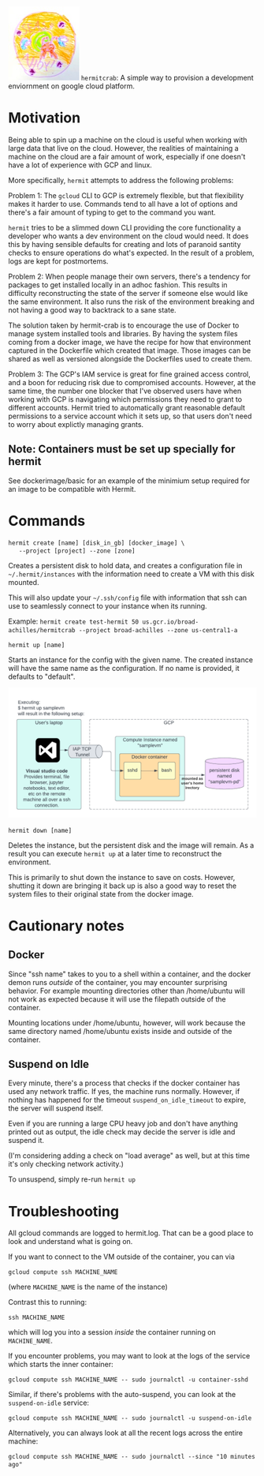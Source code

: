 ![Hermit logo](docs/hermit_small.jpeg)
`hermitcrab`: A simple way to provision a development enviornment on google
cloud platform.

# Motivation

Being able to spin up a machine on the cloud is useful when working with
large data that live on the cloud. However, the realities of maintaining a
machine on the cloud are a fair amount of work, especially if one doesn't
have a lot of experience with GCP and linux.

More specifically, `hermit` attempts to address the following problems:

Problem 1: The `gcloud` CLI to GCP is extremely flexible, but that flexibility makes it
harder to use. Commands tend to all have a lot of options and there's a fair
amount of typing to get to the command you want.

`hermit` tries to be a slimmed down CLI providing the core functionality a
developer who wants a dev environment on the cloud would need.
It does this by having sensible defaults for creating and lots of paranoid
santity checks to ensure operations do what's expected. In the result of a
problem, logs are kept for postmortems.

Problem 2: When people manage their own servers, there's a tendency for
packages to get installed locally in an adhoc fashion. This results in
difficulty reconstructing the state of the server if someone else would like
the same environment. It also runs the risk of the environment breaking and
not having a good way to backtrack to a sane state.

The solution taken by hermit-crab is to encourage the use of Docker to manage system
installed tools and libraries. By having the system files coming from a
docker image, we have the recipe for how that environment captured in the
Dockerfile which created that image. Those images can be shared as well as
versioned alongside the Dockerfiles used to create them.

Problem 3: The GCP's IAM service is great for fine grained access control, and a boon 
for reducing risk due to compromised accounts. However, at the same time, the number one 
blocker that I've observed users have when working with GCP is navigating which permissions
they need to grant to different accounts. Hermit tried to automatically grant reasonable default 
permissions to a service account which it sets up, so that users don't need to worry about 
explictly managing grants.

## Note: Containers must be set up specially for hermit

See dockerimage/basic for an example of the minimium setup required for 
an image to be compatible with Hermit.

# Commands

```
hermit create [name] [disk_in_gb] [docker_image] \
   --project [project] --zone [zone]
```

Creates a persistent disk to hold data, and creates a configuration file in
`~/.hermit/instances` with the information need to create a VM with this
disk mounted.

This will also update your `~/.ssh/config` file with information that ssh
can use to seamlessly connect to your instance when its running.

Example: `hermit create test-hermit 50 us.gcr.io/broad-achilles/hermitcrab --project broad-achilles --zone us-central1-a`

```
hermit up [name]
```

Starts an instance for the config with the given name. The created instance
will have the same name as the configuration. If no name is provided, it
defaults to "default".

![Hermit crab provisioned server](docs/hermitcrabarch.png)


```
hermit down [name]
```

Deletes the instance, but the persistent disk and the image will remain. As
a result you can execute `hermit up` at a later time to reconstruct the
environment.

This is primarily to shut down the instance to save on costs. However,
shutting it down are bringing it back up is also a good way to reset the
system files to their original state from the docker image.

# Cautionary notes

## Docker

Since "ssh name" takes to you to a shell within a container, and the docker
demon runs _outside_ of the container, you may encounter surprising
behavior. For example mounting directories other than /home/ubuntu will not
work as expected because it will use the filepath outside of the container.

Mounting locations under /home/ubuntu, however, will work because the 
same directory named /home/ubuntu exists inside and outside of the
container.

## Suspend on Idle

Every minute, there's a process that checks if the docker container has
used any network traffic. If yes, the machine runs normally. However, if
nothing has happened for the timeout `suspend_on_idle_timeout` to expire,
the server will suspend itself.

Even if you are running a large CPU heavy job and don't have
anything printed out as output, the idle check may decide the server is idle
and suspend it.

(I'm considering adding a check on "load average" as well, but at this time
it's only checking network activity.)

To unsuspend, simply re-run `hermit up`

# Troubleshooting

All gcloud commands are logged to hermit.log. That can be a good place to
look and understand what is going on.

If you want to connect to the VM outside of the container, you can via

```
gcloud compute ssh MACHINE_NAME
```

(where `MACHINE_NAME` is the name of the instance) 

Contrast this to running:

```
ssh MACHINE_NAME
```

which will log you into a session _inside_ the container running on
`MACHINE_NAME`.

If you encounter problems, you may want to look at the logs of the service which starts the inner container:

```
gcloud compute ssh MACHINE_NAME -- sudo journalctl -u container-sshd
```

Similar, if there's problems with the auto-suspend, you can look at the `suspend-on-idle` service:

```
gcloud compute ssh MACHINE_NAME -- sudo journalctl -u suspend-on-idle
```

Alternatively, you can always look at all the recent logs across the entire machine:

```
gcloud compute ssh MACHINE_NAME -- sudo journalctl --since "10 minutes ago"
```
